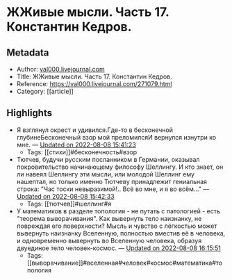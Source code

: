 # ЖЖивые мысли. Часть 17. Константин Кедров.

## Metadata
- Author: [val000.livejournal.com]()
- Title: ЖЖивые мысли. Часть 17. Константин Кедров.
- Reference: https://val000.livejournal.com/271079.html
- Category: [[article]]

## Highlights
- Я взглянул окрест и удивился.Где-то в бесконечной глубинеБесконечный взор мой преломилсяИ вернулся изнутри ко мне. — [Updated on 2022-08-08 15:41:23](https://hyp.is/aQnfShcXEe2fnSv4z6qhaw/val000.livejournal.com/271079.html)
   - Tags: [[стихи]]#бесконечность#взор
- Тютчев, будучи русским посланником в Германии, оказывал покровительство начинающему философу Шеллингу. И кто знает, он ли навеял Шеллингу эти мысли, или молодой Шеллинг ему нашептал, но только именно Тютчеву принадлежит гениальная строка: "Час тоски невыразимой!.. Всё во мне, и я во всём..." — [Updated on 2022-08-08 15:42:33](https://hyp.is/kq3O9hcXEe2vopOCUxfedg/val000.livejournal.com/271079.html)
   - Tags: [[тютчев]]#шеллинг#я
- У математиков в разделе топология - не путать с патологией - есть "теорема выворачивания". Как вывернуть тело наизнанку, не повреждая его поверхности? Мысль и чувство с лёгкостью может вывернуть наизнанку Вселенную, полностью вместив её в человека, и одновременно вывернуть во Вселенную человека, образуя двуединое тело человек-космос. — [Updated on 2022-08-08 16:15:51](https://hyp.is/OiJq5BccEe2LksMiXpAxRQ/val000.livejournal.com/271079.html)
   - Tags: [[выворачивание]]#вселенная#человек#космос#математика#топология

